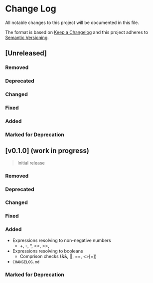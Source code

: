 # Change Log

All notable changes to this project will be documented in this file.

The format is based on [Keep a Changelog](http://keepachangelog.com/)
and this project adheres to [Semantic Versioning](http://semver.org/).

## [Unreleased]

### Removed

### Deprecated

### Changed

### Fixed

### Added

### Marked for Deprecation

## [v0.1.0] (work in progress)

> Initial release

### Removed

### Deprecated

### Changed

### Fixed

### Added

- Expressions resolving to non-negative numbers
  - +, -, *, <<, >>,  
- Expressions resolving to booleans
  - Comprison checks (&&, ||, ==, <>[=])
- `CHANGELOG.md`

### Marked for Deprecation

